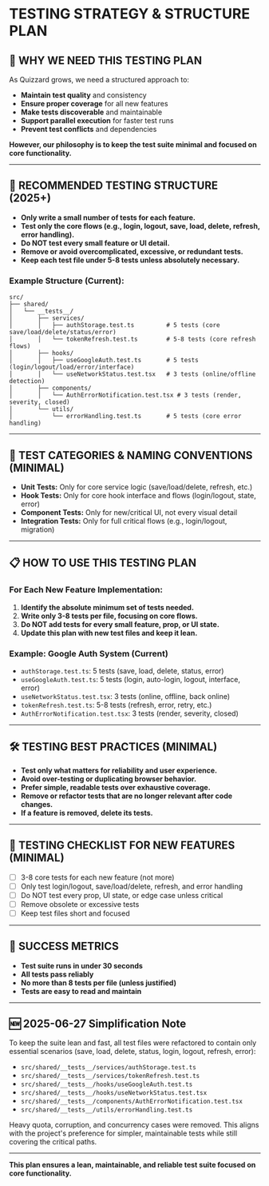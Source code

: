 # TESTING STRATEGY & STRUCTURE PLAN

## 🎯 WHY WE NEED THIS TESTING PLAN

As Quizzard grows, we need a structured approach to:

- **Maintain test quality** and consistency
- **Ensure proper coverage** for all new features
- **Make tests discoverable** and maintainable
- **Support parallel execution** for faster test runs
- **Prevent test conflicts** and dependencies

**However, our philosophy is to keep the test suite minimal and focused on core functionality.**

---

## 📁 RECOMMENDED TESTING STRUCTURE (2025+)

- **Only write a small number of tests for each feature.**
- **Test only the core flows (e.g., login, logout, save, load, delete, refresh, error handling).**
- **Do NOT test every small feature or UI detail.**
- **Remove or avoid overcomplicated, excessive, or redundant tests.**
- **Keep each test file under 5-8 tests unless absolutely necessary.**

### Example Structure (Current):

```
src/
├── shared/
│   └── __tests__/
│       ├── services/
│       │   ├── authStorage.test.ts         # 5 tests (core save/load/delete/status/error)
│       │   └── tokenRefresh.test.ts        # 5-8 tests (core refresh flows)
│       ├── hooks/
│       │   ├── useGoogleAuth.test.ts       # 5 tests (login/logout/load/error/interface)
│       │   └── useNetworkStatus.test.tsx   # 3 tests (online/offline detection)
│       ├── components/
│       │   └── AuthErrorNotification.test.tsx # 3 tests (render, severity, closed)
│       └── utils/
│           └── errorHandling.test.ts       # 5 tests (core error handling)
```

---

## 🧪 TEST CATEGORIES & NAMING CONVENTIONS (MINIMAL)

- **Unit Tests:** Only for core service logic (save/load/delete, refresh, etc.)
- **Hook Tests:** Only for core hook interface and flows (login/logout, state, error)
- **Component Tests:** Only for new/critical UI, not every visual detail
- **Integration Tests:** Only for full critical flows (e.g., login/logout, migration)

---

## 📋 HOW TO USE THIS TESTING PLAN

### For Each New Feature Implementation:

1. **Identify the absolute minimum set of tests needed.**
2. **Write only 3-8 tests per file, focusing on core flows.**
3. **Do NOT add tests for every small feature, prop, or UI state.**
4. **Update this plan with new test files and keep it lean.**

### Example: Google Auth System (Current)

- `authStorage.test.ts`: 5 tests (save, load, delete, status, error)
- `useGoogleAuth.test.ts`: 5 tests (login, auto-login, logout, interface, error)
- `useNetworkStatus.test.tsx`: 3 tests (online, offline, back online)
- `tokenRefresh.test.ts`: 5-8 tests (refresh, error, retry, etc.)
- `AuthErrorNotification.test.tsx`: 3 tests (render, severity, closed)

---

## 🛠️ TESTING BEST PRACTICES (MINIMAL)

- **Test only what matters for reliability and user experience.**
- **Avoid over-testing or duplicating browser behavior.**
- **Prefer simple, readable tests over exhaustive coverage.**
- **Remove or refactor tests that are no longer relevant after code changes.**
- **If a feature is removed, delete its tests.**

---

## 📝 TESTING CHECKLIST FOR NEW FEATURES (MINIMAL)

- [ ] 3-8 core tests for each new feature (not more)
- [ ] Only test login/logout, save/load/delete, refresh, and error handling
- [ ] Do NOT test every prop, UI state, or edge case unless critical
- [ ] Remove obsolete or excessive tests
- [ ] Keep test files short and focused

---

## 🎯 SUCCESS METRICS

- **Test suite runs in under 30 seconds**
- **All tests pass reliably**
- **No more than 8 tests per file (unless justified)**
- **Tests are easy to read and maintain**

---

## 🆕 2025-06-27 Simplification Note

To keep the suite lean and fast, all test files were refactored to contain only essential scenarios (save, load, delete, status, login, logout, refresh, error):

- `src/shared/__tests__/services/authStorage.test.ts`
- `src/shared/__tests__/services/tokenRefresh.test.ts`
- `src/shared/__tests__/hooks/useGoogleAuth.test.ts`
- `src/shared/__tests__/hooks/useNetworkStatus.test.tsx`
- `src/shared/__tests__/components/AuthErrorNotification.test.tsx`
- `src/shared/__tests__/utils/errorHandling.test.ts`

Heavy quota, corruption, and concurrency cases were removed. This aligns with the project's preference for simpler, maintainable tests while still covering the critical paths.

---

**This plan ensures a lean, maintainable, and reliable test suite focused on core functionality.**

